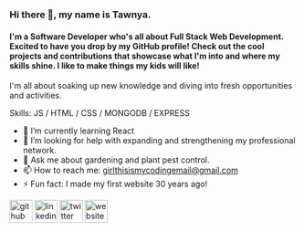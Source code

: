 ### Hi there 👋, my name is Tawnya.
#### I'm a Software Developer who's all about Full Stack Web Development. Excited to have you drop by my GitHub profile! Check out the cool projects and contributions that showcase what I'm into and where my skills shine. I like to make things my kids will like!
I'm all about soaking up new knowledge and diving into fresh opportunities and activities.

Skills: JS / HTML / CSS / MONGODB / EXPRESS 

- 🌱 I’m currently learning React
- 🤔 I’m looking for help with expanding and strengthening my professional network. 
- 💬 Ask me about gardening and plant pest control. 
- 📫 How to reach me: girlthisismycodingemail@gmail.com 
- ⚡ Fun fact: I made my first website 30 years ago! 


[<img src='https://cdn.jsdelivr.net/npm/simple-icons@3.0.1/icons/github.svg' alt='github' height='40'>](https://github.com/barneserella)  [<img src='https://cdn.jsdelivr.net/npm/simple-icons@3.0.1/icons/linkedin.svg' alt='linkedin' height='40'>](https://www.linkedin.com/in/Tawnya-Barnes/)  [<img src='https://cdn.jsdelivr.net/npm/simple-icons@3.0.1/icons/twitter.svg' alt='twitter' height='40'>](https://twitter.com/barneserella)  [<img src='https://cdn.jsdelivr.net/npm/simple-icons@3.0.1/icons/icloud.svg' alt='website' height='40'>](tawnya-barnes.netlify.com)  

